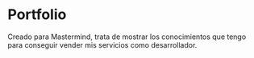 # Portfolio
Creado para Mastermind, trata de mostrar los conocimientos que tengo para conseguir vender mis servicios como desarrollador.
